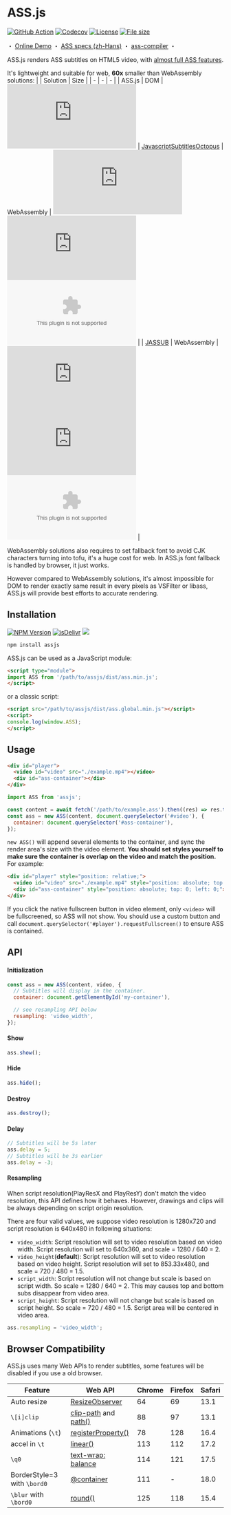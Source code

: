 # ASS.js

[![GitHub Action](https://img.shields.io/github/actions/workflow/status/weizhenye/ASS/ci.yml?logo=github)](https://github.com/weizhenye/ASS/actions)
[![Codecov](https://img.shields.io/codecov/c/gh/weizhenye/ASS?logo=codecov)](https://codecov.io/gh/weizhenye/ASS)
[![License](https://img.shields.io/npm/l/assjs)](https://github.com/weizhenye/assjs/blob/master/LICENSE)
[![File size](https://img.shields.io/bundlephobia/minzip/assjs)](https://bundlephobia.com/result?p=assjs)

<span>・</span>
<a href="https://ass.js.org/">Online Demo</a>
<span>・</span>
<a href="https://github.com/weizhenye/ASS/wiki/ASS-%E5%AD%97%E5%B9%95%E6%A0%BC%E5%BC%8F%E8%A7%84%E8%8C%83">ASS specs (zh-Hans)</a>
<span>・</span>
<a href="https://github.com/weizhenye/ass-compiler">ass-compiler</a>
<span>・</span>

ASS.js renders ASS subtitles on HTML5 video, with [almost full ASS features](https://github.com/weizhenye/ASS/wiki/Differences-with-Specs).

It's lightweight and suitable for web, **60x** smaller than WebAssembly solutions:
| | Solution | Size |
| - | - | - |
| ASS.js | DOM | ![](https://img.shields.io/github/size/weizhenye/ASS/dist%2Fass.min.js?label=main)
| [JavascriptSubtitlesOctopus](https://github.com/libass/JavascriptSubtitlesOctopus) | WebAssembly | ![](https://img.shields.io/github/size/libass/JavascriptSubtitlesOctopus/assets%2Fjs%2Fsubtitles-octopus.js?branch=gh-pages&label=main) ![](https://img.shields.io/github/size/libass/JavascriptSubtitlesOctopus/assets%2Fjs%2Fsubtitles-octopus-worker.js?branch=gh-pages&label=worker) ![](https://img.shields.io/github/size/libass/JavascriptSubtitlesOctopus/assets%2Fjs%2Fsubtitles-octopus-worker.wasm?branch=gh-pages&label=wasm) |
| [JASSUB](https://github.com/ThaUnknown/jassub) | WebAssembly | ![](https://img.shields.io/github/size/ThaUnknown/jassub/dist%2Fjassub.umd.js?label=main) ![](https://img.shields.io/github/size/ThaUnknown/jassub/dist%2Fjassub-worker.js?label=worker) ![](https://img.shields.io/github/size/ThaUnknown/jassub/dist%2Fjassub-worker.wasm?label=wasm) |

WebAssembly solutions also requires to set fallback font to avoid CJK characters turning into tofu, it's a huge cost for web. In ASS.js font fallback is handled by browser, it just works.

However compared to WebAssembly solutions, it's almost impossible for DOM to render exactly same result in every pixels as VSFilter or libass, ASS.js will provide best efforts to accurate rendering.

## Installation

[![NPM Version](https://img.shields.io/npm/v/assjs?logo=npm)](https://www.npmjs.com/package/assjs)
[![jsDelivr](https://img.shields.io/jsdelivr/npm/hm/assjs?logo=jsdelivr)](https://www.jsdelivr.com/package/npm/assjs)
[![](https://img.shields.io/badge/unpkg-555?logo=unpkg)](https://unpkg.com/assjs/)

```bash
npm install assjs
```

ASS.js can be used as a JavaScript module:

```html
<script type="module">
import ASS from '/path/to/assjs/dist/ass.min.js';
</script>
```

or a classic script:

```html
<script src="/path/to/assjs/dist/ass.global.min.js"></script>
<script>
console.log(window.ASS);
</script>
```

## Usage

```html
<div id="player">
  <video id="video" src="./example.mp4"></video>
  <div id="ass-container"></div>
</div>
```

```js
import ASS from 'assjs';

const content = await fetch('/path/to/example.ass').then((res) => res.text());
const ass = new ASS(content, document.querySelector('#video'), {
  container: document.querySelector('#ass-container'),
});
```

`new ASS()` will append several elements to the container, and sync the render area's size with the video element. **You should set styles yourself to make sure the container is overlap on the video and match the position.** For example:

```html
<div id="player" style="position: relative;">
  <video id="video" src="./example.mp4" style="position: absolute; top: 0; left: 0;"></video>
  <div id="ass-container" style="position: absolute; top: 0; left: 0;"></div>
</div>
```

If you click the native fullscreen button in video element, only `<video>` will be fullscreened, so ASS will not show. You should use a custom button and call `document.querySelector('#player').requestFullscreen()` to ensure ASS is contained.

## API

#### Initialization

```js
const ass = new ASS(content, video, {
  // Subtitles will display in the container.
  container: document.getElementById('my-container'),

  // see resampling API below
  resampling: 'video_width',
});
```

#### Show

```js
ass.show();
```

#### Hide

```js
ass.hide();
```

#### Destroy

```js
ass.destroy();
```

#### Delay

```js
// Subtitles will be 5s later
ass.delay = 5;
// Subtitles will be 3s earlier
ass.delay = -3;
```

#### Resampling

When script resolution(PlayResX and PlayResY) don't match the video resolution, this API defines how it behaves. However, drawings and clips will be always depending on script origin resolution.

There are four valid values, we suppose video resolution is 1280x720 and script resolution is 640x480 in following situations:
* `video_width`: Script resolution will set to video resolution based on video width. Script resolution will set to 640x360, and scale = 1280 / 640 = 2.
* `video_height`(__default__): Script resolution will set to video resolution based on video height. Script resolution will set to 853.33x480, and scale = 720 / 480 = 1.5.
* `script_width`: Script resolution will not change but scale is based on script width. So scale = 1280 / 640 = 2. This may causes top and bottom subs disappear from video area.
* `script_height`: Script resolution will not change but scale is based on script height. So scale = 720 / 480 = 1.5. Script area will be centered in video area.

```js
ass.resampling = 'video_width';
```

## Browser Compatibility

ASS.js uses many Web APIs to render subtitles, some features will be disabled if you use a old browser.

| Feature | Web API | Chrome | Firefox | Safari |
| - | - | - | - | - |
| Auto resize | [ResizeObserver](https://caniuse.com/resizeobserver) | 64 | 69 | 13.1 |
| `\[i]clip` | [clip-path](https://caniuse.com/css-clip-path) and [path()](https://caniuse.com/mdn-css_types_basic-shape_path) | 88 | 97 | 13.1 |
| Animations (`\t`) | [registerProperty()](https://caniuse.com/mdn-api_css_registerproperty_static) | 78 | 128 | 16.4 |
| accel in `\t` | [linear()](https://caniuse.com/mdn-css_types_easing-function_linear-function) | 113 | 112 | 17.2 |
| `\q0` | [text-wrap: balance](https://caniuse.com/css-text-wrap-balance) | 114 | 121 | 17.5 |
| BorderStyle=3 with `\bord0` | [@container](https://caniuse.com/mdn-css_at-rules_container_style_queries_for_custom_properties) | 111 | - | 18.0 |
| `\blur` with `\bord0` | [round()](https://caniuse.com/mdn-css_types_round) | 125 | 118 | 15.4 |
